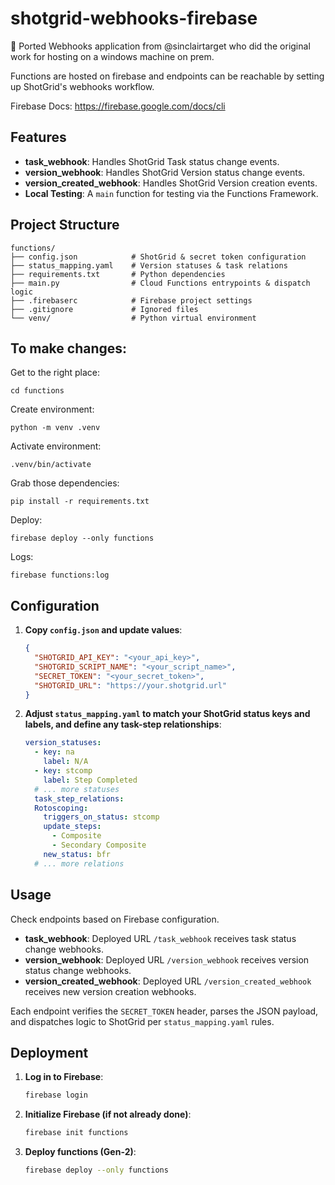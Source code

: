 # shotgrid-webhooks-firebase

🚀 Ported Webhooks application from @sinclairtarget who did the original work for hosting on a windows machine on prem.

Functions are hosted on firebase and endpoints can be reachable by setting up ShotGrid's webhooks workflow.

Firebase Docs: https://firebase.google.com/docs/cli

## Features

- **task_webhook**: Handles ShotGrid Task status change events.
- **version_webhook**: Handles ShotGrid Version status change events.
- **version_created_webhook**: Handles ShotGrid Version creation events.
- **Local Testing**: A `main` function for testing via the Functions Framework.

## Project Structure

```
functions/
├── config.json            # ShotGrid & secret token configuration
├── status_mapping.yaml    # Version statuses & task relations
├── requirements.txt       # Python dependencies
├── main.py                # Cloud Functions entrypoints & dispatch logic
├── .firebaserc            # Firebase project settings
├── .gitignore             # Ignored files
└── venv/                  # Python virtual environment
```

## To make changes:
Get to the right place:
```
cd functions
```
Create environment:
```
python -m venv .venv
```
Activate environment:
```
.venv/bin/activate
```
Grab those dependencies:
```
pip install -r requirements.txt
```
Deploy:
```
firebase deploy --only functions
```
Logs:
```
firebase functions:log
```

## Configuration

1. **Copy `config.json` and update values**:

   ```json
   {
     "SHOTGRID_API_KEY": "<your_api_key>",
     "SHOTGRID_SCRIPT_NAME": "<your_script_name>",
     "SECRET_TOKEN": "<your_secret_token>",
     "SHOTGRID_URL": "https://your.shotgrid.url"
   }
   ```

2. **Adjust `status_mapping.yaml` to match your ShotGrid status keys and labels, and define any task-step relationships**:

   ```yaml
   version_statuses:
     - key: na
       label: N/A
     - key: stcomp
       label: Step Completed
     # ... more statuses
     task_step_relations:
     Rotoscoping:
       triggers_on_status: stcomp
       update_steps:
         - Composite
         - Secondary Composite
       new_status: bfr
     # ... more relations
   ```

## Usage

Check endpoints based on Firebase configuration.

- **task_webhook**: Deployed URL `/task_webhook` receives task status change webhooks.
- **version_webhook**: Deployed URL `/version_webhook` receives version status change webhooks.
- **version_created_webhook**: Deployed URL `/version_created_webhook` receives new version creation webhooks.

Each endpoint verifies the `SECRET_TOKEN` header, parses the JSON payload, and dispatches logic to ShotGrid per `status_mapping.yaml` rules.

## Deployment

1. **Log in to Firebase**:

   ```bash
   firebase login
   ```

2. **Initialize Firebase (if not already done)**:

   ```bash
   firebase init functions
   ```

3. **Deploy functions (Gen-2)**:

   ```bash
   firebase deploy --only functions
   ```
